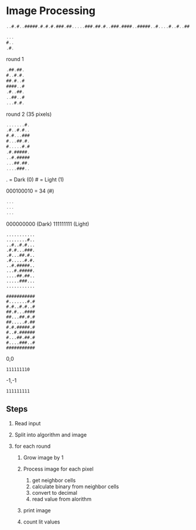 # Image Processing

```go
..#.#..#####.#.#.#.###.##.....###.##.#..###.####..#####..#....#..#..##..###..######.###...####..#..#####..##..#.#####...##.#.#..#.##..#.#......#.###.######.###.####...#.##.##..#..#..#####.....#.#....###..#.##......#.....#..#..#..##..#...##.######.####.####.#.#...#.......#..#.#.#...####.##.#......#..#...##.#.##..#...##.#.##..###.#......#.#.......#.#.#.####.###.##...#.....####.#..#..#.##.#....##..#.####....##...##..#...#......#.#.......#.......##..####..#...#.#.#...##..#.#..###..#####........#..####......#..#

...
#..
.#.
```

round 1

```go
.##.##.
#..#.#.
##.#..#
####..#
.#..##.
..##..#
...#.#.
```

round 2 (35 pixels)

```go
.......#.
.#..#.#..
#.#...###
#...##.#.
#.....#.#
.#.#####.
..#.#####
...##.##.
....###..
```

. = Dark (0)
\# = Light (1)

000100010 = 34 (#)

```go
...
...
...
```

000000000 (Dark)
111111111 (Light)

```text
...........
........#..
..#..#.#...
.#.#...###.
.#...##.#..
.#.....#.#.
..#.#####..
...#.#####.
....##.##..
.....###...
...........
```

```text
###########
#.......#.#
#.#..#.#..#
##.#...####
##...##.#.#
##.....#.##
#.#.#####.#
#..#.######
#...##.##.#
#....###..#
###########
```

0,0

```text
111111110
```

-1,-1

```text
111111111
```

## Steps

1. Read input
1. Split into algorithm and image
1. for each round

   1. Grow image by 1
   1. Process image for each pixel

      1. get neighbor cells
      1. calculate binary from neighbor cells
      1. convert to decimal
      1. read value from alorithm

   1. print image
   1. count lit values
